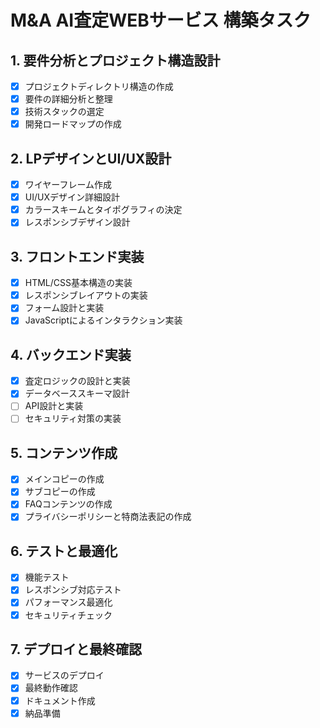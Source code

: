 # M&A AI査定WEBサービス 構築タスク

## 1. 要件分析とプロジェクト構造設計
- [x] プロジェクトディレクトリ構造の作成
- [x] 要件の詳細分析と整理
- [x] 技術スタックの選定
- [x] 開発ロードマップの作成

## 2. LPデザインとUI/UX設計
- [x] ワイヤーフレーム作成
- [x] UI/UXデザイン詳細設計
- [x] カラースキームとタイポグラフィの決定
- [x] レスポンシブデザイン設計

## 3. フロントエンド実装
- [x] HTML/CSS基本構造の実装
- [x] レスポンシブレイアウトの実装
- [x] フォーム設計と実装
- [x] JavaScriptによるインタラクション実装

## 4. バックエンド実装
- [x] 査定ロジックの設計と実装
- [x] データベーススキーマ設計
- [ ] API設計と実装
- [ ] セキュリティ対策の実装

## 5. コンテンツ作成
- [x] メインコピーの作成
- [x] サブコピーの作成
- [x] FAQコンテンツの作成
- [x] プライバシーポリシーと特商法表記の作成

## 6. テストと最適化
- [x] 機能テスト
- [x] レスポンシブ対応テスト
- [x] パフォーマンス最適化
- [x] セキュリティチェック

## 7. デプロイと最終確認
- [x] サービスのデプロイ
- [x] 最終動作確認
- [x] ドキュメント作成
- [x] 納品準備
